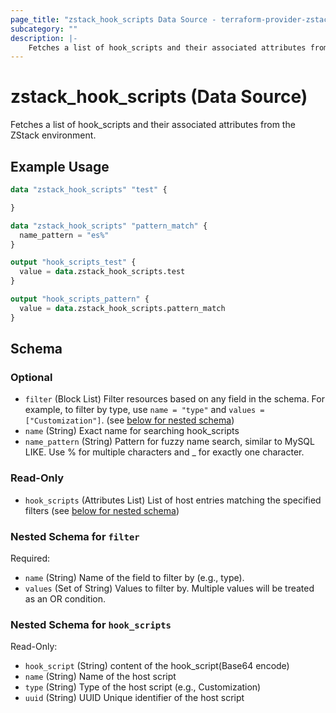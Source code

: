 ```yaml
---
page_title: "zstack_hook_scripts Data Source - terraform-provider-zstack"
subcategory: ""
description: |-
    Fetches a list of hook_scripts and their associated attributes from the ZStack environment.
---
```


# zstack_hook_scripts (Data Source)

Fetches a list of hook_scripts and their associated attributes from the ZStack environment.

## Example Usage

```terraform
data "zstack_hook_scripts" "test" {

}

data "zstack_hook_scripts" "pattern_match" {
  name_pattern = "es%"
}

output "hook_scripts_test" {
  value = data.zstack_hook_scripts.test
}

output "hook_scripts_pattern" {
  value = data.zstack_hook_scripts.pattern_match
}
```

<!-- schema generated by tfplugindocs -->
## Schema

### Optional

- `filter` (Block List) Filter resources based on any field in the schema. For example, to filter by type, use `name = "type"` and `values = ["Customization"]`. (see [below for nested schema](#nestedblock--filter))
- `name` (String) Exact name for searching hook_scripts
- `name_pattern` (String) Pattern for fuzzy name search, similar to MySQL LIKE. Use % for multiple characters and _ for exactly one character.

### Read-Only

- `hook_scripts` (Attributes List) List of host entries matching the specified filters (see [below for nested schema](#nestedatt--hook_scripts))

<a id="nestedblock--filter"></a>
### Nested Schema for `filter`

Required:

- `name` (String) Name of the field to filter by (e.g., type).
- `values` (Set of String) Values to filter by. Multiple values will be treated as an OR condition.


<a id="nestedatt--hook_scripts"></a>
### Nested Schema for `hook_scripts`

Read-Only:

- `hook_script` (String) content of the hook_script(Base64 encode)
- `name` (String) Name of the host script
- `type` (String) Type of the host script (e.g., Customization)
- `uuid` (String) UUID Unique identifier of the host script



